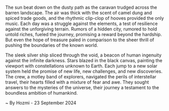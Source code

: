 
The sun beat down on the dusty path as the caravan trudged across the barren landscape.  The air was thick with the scent of camel dung and spiced trade goods, and the rhythmic clip-clop of hooves provided the only music.  Each day was a struggle against the elements, a test of resilience against the unforgiving terrain.  Rumors of a hidden city, rumored to hold untold riches, fueled the journey, promising a reward beyond the hardship.  But even the hope of treasure paled in comparison to the sheer thrill of pushing the boundaries of the known world.

The sleek silver ship sliced through the void, a beacon of human ingenuity against the infinite darkness.  Stars blazed in the black canvas, painting the viewport with constellations unknown to Earth.  Each jump to a new solar system held the promise of new life, new challenges, and new discoveries.  The crew, a motley band of explorers, navigated the perils of interstellar travel, their hearts filled with a mixture of fear and awe.  They sought answers to the mysteries of the universe, their journey a testament to the boundless ambition of humankind. 

~ By Hozmi - 23 September 2024
